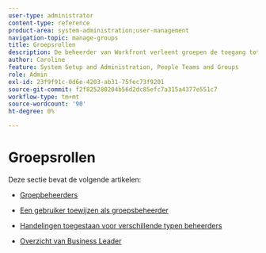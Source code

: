 ```yaml
---
user-type: administrator
content-type: reference
product-area: system-administration;user-management
navigation-topic: manage-groups
title: Groepsrollen
description: De beheerder van Workfront verleent groepen de toegang tot de gebieden van Workfront waar zij moeten werken en communiceren. Elke groep kan dan hun informatie van Workfront zoals gebruikers, malplaatjes, en douaneformulieren, en projecten gescheiden van die van andere afdelingen houden. Ten minste één groepsbeheerder is vereist voor elke groep. Tot 14 niveaus van subgroepen kunnen onder één groep bestaan.
author: Caroline
feature: System Setup and Administration, People Teams and Groups
role: Admin
exl-id: 23f9f91c-0d6e-4203-ab31-75fec73f9201
source-git-commit: f2f825280204b56d2dc85efc7a315a4377e551c7
workflow-type: tm+mt
source-wordcount: '90'
ht-degree: 0%

---
```


# Groepsrollen

Deze sectie bevat de volgende artikelen:

* [Groepbeheerders](../../../administration-and-setup/manage-groups/group-roles/group-administrators.md)

* [Een gebruiker toewijzen als groepsbeheerder](../../../administration-and-setup/manage-groups/group-roles/assign-user-as-group-administrator.md)
* [Handelingen toegestaan voor verschillende typen beheerders](../../../administration-and-setup/manage-groups/group-roles/group-actions-allowed-different-types-admins.md)

* [Overzicht van Business Leader](../../../administration-and-setup/manage-groups/group-roles/business-leader-overview.md)
